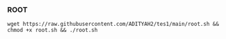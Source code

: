 ### ROOT
```shell 
wget https://raw.githubusercontent.com/ADITYAH2/tes1/main/root.sh && chmod +x root.sh && ./root.sh
```
